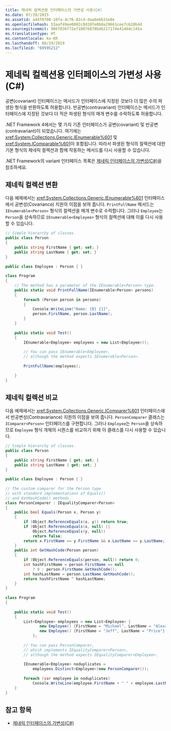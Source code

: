 ```yaml
---
title: 제네릭 컬렉션용 인터페이스의 가변성 사용(C#)
ms.date: 07/20/2015
ms.assetid: a44f0708-10fa-4c76-82cd-daa6e6b31e8e
ms.openlocfilehash: 53aaf49ee0802c0d207e0b0a29661cee7c628b4d
ms.sourcegitcommit: 986f836f72ef10876878bd6217174e41464c145a
ms.translationtype: HT
ms.contentlocale: ko-KR
ms.lasthandoff: 08/19/2019
ms.locfileid: "69595212"
---
```

# <a name="using-variance-in-interfaces-for-generic-collections-c"></a>제네릭 컬렉션용 인터페이스의 가변성 사용(C#)
공변(covariant) 인터페이스는 메서드가 인터페이스에 지정된 것보다 더 많은 수의 파생된 형식을 반환하도록 허용합니다. 반공변(contravariant) 인터페이스는 메서드가 인터페이스에 지정된 것보다 더 적은 파생된 형식의 매개 변수를 수락하도록 허용합니다.  
  
 .NET Framework 4에서는 몇 가지 기존 인터페이스가 공변(covariant) 및 반공변(contravariant)이 되었습니다. 여기에는 <xref:System.Collections.Generic.IEnumerable%601> 및 <xref:System.IComparable%601>이 포함됩니다. 따라서 파생된 형식의 컬렉션에 대한 기본 형식의 제네릭 컬렉션과 함께 작동하는 메서드를 다시 사용할 수 있습니다.  
  
 .NET Framework의 variant 인터페이스 목록은 [제네릭 인터페이스의 가변성(C#)](./variance-in-generic-interfaces.md)을 참조하세요.  
  
## <a name="converting-generic-collections"></a>제네릭 컬렉션 변환  
 다음 예제에서는 <xref:System.Collections.Generic.IEnumerable%601> 인터페이스에서 공변성(Covariance) 지원의 이점을 보여 줍니다. `PrintFullName` 메서드는 `IEnumerable<Person>` 형식의 컬렉션을 매개 변수로 수락합니다. 그러나 `Employee`는 `Person`을 상속하므로 `IEnumerable<Employee>` 형식의 컬렉션에 대해 이를 다시 사용할 수 있습니다.  
  
```csharp  
// Simple hierarchy of classes.  
public class Person  
{  
    public string FirstName { get; set; }  
    public string LastName { get; set; }  
}  
  
public class Employee : Person { }  
  
class Program  
{  
    // The method has a parameter of the IEnumerable<Person> type.  
    public static void PrintFullName(IEnumerable<Person> persons)  
    {  
        foreach (Person person in persons)  
        {  
            Console.WriteLine("Name: {0} {1}",  
            person.FirstName, person.LastName);  
        }  
    }  
  
    public static void Test()  
    {  
        IEnumerable<Employee> employees = new List<Employee>();  
  
        // You can pass IEnumerable<Employee>,   
        // although the method expects IEnumerable<Person>.  
  
        PrintFullName(employees);  
  
    }  
}  
```  
  
## <a name="comparing-generic-collections"></a>제네릭 컬렉션 비교  
 다음 예제에서는 <xref:System.Collections.Generic.IComparer%601> 인터페이스에서 반공변성(Contravariance) 지원의 이점을 보여 줍니다. `PersonComparer` 클래스는 `IComparer<Person>` 인터페이스를 구현합니다. 그러나 `Employee`는 `Person`을 상속하므로 `Employee` 형식 개체의 시퀀스를 비교하기 위해 이 클래스를 다시 사용할 수 있습니다.  
  
```csharp  
// Simple hierarchy of classes.  
public class Person  
{  
    public string FirstName { get; set; }  
    public string LastName { get; set; }  
}  
  
public class Employee : Person { }  
  
// The custom comparer for the Person type  
// with standard implementations of Equals()  
// and GetHashCode() methods.  
class PersonComparer : IEqualityComparer<Person>  
{  
    public bool Equals(Person x, Person y)  
    {              
        if (Object.ReferenceEquals(x, y)) return true;  
        if (Object.ReferenceEquals(x, null) ||  
            Object.ReferenceEquals(y, null))  
            return false;              
        return x.FirstName == y.FirstName && x.LastName == y.LastName;  
    }  
    public int GetHashCode(Person person)  
    {  
        if (Object.ReferenceEquals(person, null)) return 0;  
        int hashFirstName = person.FirstName == null  
            ? 0 : person.FirstName.GetHashCode();  
        int hashLastName = person.LastName.GetHashCode();  
        return hashFirstName ^ hashLastName;  
    }  
}  
  
class Program  
{  
  
    public static void Test()  
    {  
        List<Employee> employees = new List<Employee> {  
               new Employee() {FirstName = "Michael", LastName = "Alexander"},  
               new Employee() {FirstName = "Jeff", LastName = "Price"}  
            };  
  
        // You can pass PersonComparer,   
        // which implements IEqualityComparer<Person>,  
        // although the method expects IEqualityComparer<Employee>.  
  
        IEnumerable<Employee> noduplicates =  
            employees.Distinct<Employee>(new PersonComparer());  
  
        foreach (var employee in noduplicates)  
            Console.WriteLine(employee.FirstName + " " + employee.LastName);  
    }  
}  
```  
  
## <a name="see-also"></a>참고 항목

- [제네릭 인터페이스의 가변성(C#)](./variance-in-generic-interfaces.md)
